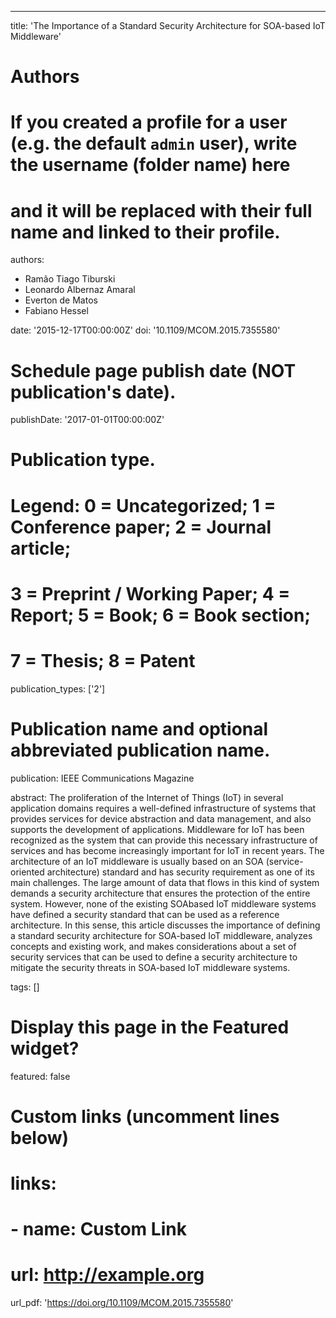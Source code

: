 ---
title: 'The Importance of a Standard Security Architecture for SOA-based IoT Middleware'

# Authors
# If you created a profile for a user (e.g. the default `admin` user), write the username (folder name) here
# and it will be replaced with their full name and linked to their profile.
authors:
  - Ramão Tiago Tiburski
  - Leonardo Albernaz Amaral
  - Everton de Matos
  - Fabiano Hessel

date: '2015-12-17T00:00:00Z'
doi: '10.1109/MCOM.2015.7355580'

# Schedule page publish date (NOT publication's date).
publishDate: '2017-01-01T00:00:00Z'

# Publication type.
# Legend: 0 = Uncategorized; 1 = Conference paper; 2 = Journal article;
# 3 = Preprint / Working Paper; 4 = Report; 5 = Book; 6 = Book section;
# 7 = Thesis; 8 = Patent
publication_types: ['2']

# Publication name and optional abbreviated publication name.
publication: IEEE Communications Magazine 

abstract: The proliferation of the Internet of Things (IoT) in several application domains requires a well-defined infrastructure of systems that provides services for device abstraction and data management, and also supports the development of applications. Middleware for IoT has been recognized as the system that can provide this necessary infrastructure of services and has become increasingly important for IoT in recent years. The architecture of an IoT middleware is usually based on an SOA (service-oriented architecture) standard and has security requirement as one of its main challenges. The large amount of data that flows in this kind of system demands a security architecture that ensures the protection of the entire system. However, none of the existing SOAbased IoT middleware systems have defined a security standard that can be used as a reference architecture. In this sense, this article discusses the importance of defining a standard security architecture for SOA-based IoT middleware, analyzes concepts and existing work, and makes considerations about a set of security services that can be used to define a security architecture to mitigate the security threats in SOA-based IoT middleware systems.

tags: []

# Display this page in the Featured widget?
featured: false

# Custom links (uncomment lines below)
# links:
# - name: Custom Link
#   url: http://example.org

url_pdf: 'https://doi.org/10.1109/MCOM.2015.7355580'

